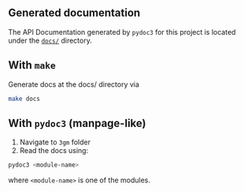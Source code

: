 ## Generated documentation

The API Documentation generated by `pydoc3` for this project is located under the [`docs/`](https://github.com/eellak/gsoc2018-3gm/tree/master/docs) directory. 

## With `make` 

Generate docs at the docs/ directory via
```bash
make docs
```

## With `pydoc3` (manpage-like)

1. Navigate to `3gm` folder
2. Read the docs using:

```bash
pydoc3 <module-name>
```
where `<module-name>` is one of the modules. 


